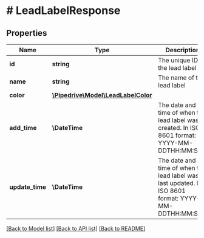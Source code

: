 # # LeadLabelResponse

## Properties

Name | Type | Description | Notes
------------ | ------------- | ------------- | -------------
**id** | **string** | The unique ID of the lead label | [optional]
**name** | **string** | The name of the lead label | [optional]
**color** | [**\Pipedrive\Model\LeadLabelColor**](LeadLabelColor.md) |  | [optional]
**add_time** | **\DateTime** | The date and time of when the lead label was created. In ISO 8601 format: YYYY-MM-DDTHH:MM:SSZ. | [optional]
**update_time** | **\DateTime** | The date and time of when the lead label was last updated. In ISO 8601 format: YYYY-MM-DDTHH:MM:SSZ. | [optional]

[[Back to Model list]](../../README.md#models) [[Back to API list]](../../README.md#endpoints) [[Back to README]](../../README.md)

